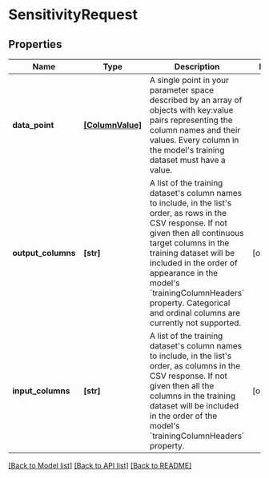 # SensitivityRequest


## Properties
Name | Type | Description | Notes
------------ | ------------- | ------------- | -------------
**data_point** | [**[ColumnValue]**](ColumnValue.md) | A single point in your parameter space described by an array of objects with key:value pairs representing the column names and their values. Every column in the model&#39;s training dataset must have a value. | 
**output_columns** | **[str]** | A list of the training dataset&#39;s column names to include, in the list&#39;s order, as rows in the CSV response.   If not given then all continuous target columns in the training dataset will be included in the order of appearance in the model&#39;s &#x60;trainingColumnHeaders&#x60; property.  Categorical and ordinal columns are currently not supported.  | [optional] 
**input_columns** | **[str]** | A list of the training dataset&#39;s column names to include, in the list&#39;s order, as columns in the CSV response.  If not given then all the columns in the training dataset will be included in the order of the model&#39;s &#x60;trainingColumnHeaders&#x60; property. | [optional] 

[[Back to Model list]](../README.md#documentation-for-models) [[Back to API list]](../README.md#documentation-for-api-endpoints) [[Back to README]](../README.md)


